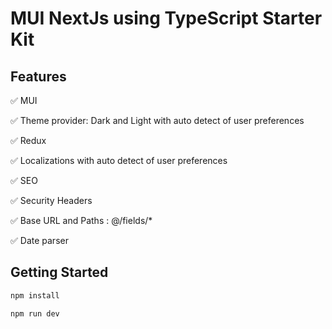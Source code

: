 # MUI NextJs using TypeScript Starter Kit

## Features

✅ MUI

✅ Theme provider: Dark and Light with auto detect of user preferences

✅ Redux

✅ Localizations with auto detect of user preferences

✅ SEO

✅ Security Headers

✅ Base URL and Paths : @/fields/\*

✅ Date parser

## Getting Started

```bash
npm install

npm run dev
```
